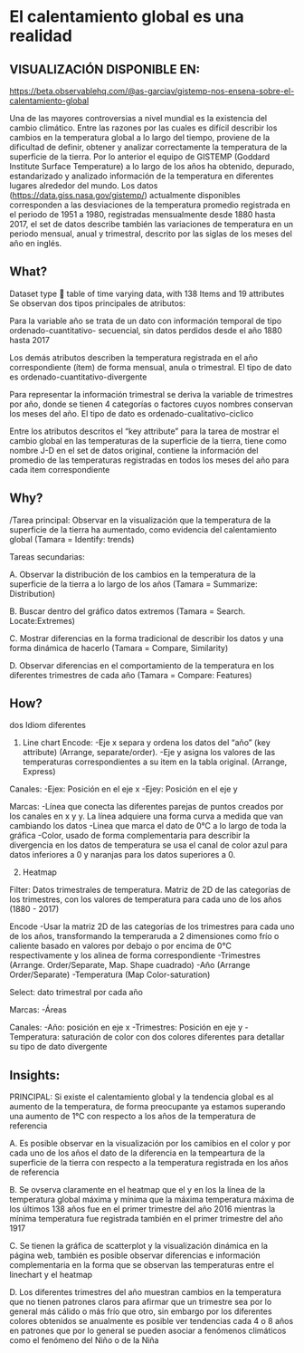 # El calentamiento global es una realidad

## VISUALIZACIÓN DISPONIBLE EN:
https://beta.observablehq.com/@as-garciav/gistemp-nos-ensena-sobre-el-calentamiento-global

Una de las mayores controversias a nivel mundial es la existencia del cambio climático. Entre las razones por las cuales es difícil describir los cambios en la temperatura global a lo largo del tiempo, proviene de la dificultad de definir, obtener y analizar correctamente la temperatura de la superficie de la tierra. Por lo anterior el equipo de GISTEMP (Goddard Institute Surface Temperature) a lo largo de los años ha obtenido, depurado, estandarizado y analizado información de la temperatura en diferentes lugares alrededor del mundo. 
Los datos (https://data.giss.nasa.gov/gistemp/) actualmente disponibles corresponden a las desviaciones de la temperatura promedio registrada en el periodo de 1951 a 1980, registradas mensualmente desde 1880 hasta 2017, el set de datos describe también las variaciones de temperatura en un periodo mensual, anual y trimestral, descrito por las siglas de los meses del año en inglés.  

## What?
Dataset type  table of time varying data, with 138 Items and 19 attributes
Se observan dos tipos principales de atributos:

Para la variable año se trata de un dato con información temporal de tipo ordenado-cuantitativo- secuencial, sin datos perdidos desde el año 1880 hasta 2017 

Los demás atributos describen la temperatura registrada en el año correspondiente (ítem) de forma mensual, anula o trimestral. El tipo de dato es ordenado-cuantitativo-divergente

Para representar la información trimestral se deriva la variable de trimestres por año, donde se tienen 4 categorías o factores cuyos nombres conservan los meses del año. El tipo de dato es ordenado-cualitativo-ciclico

Entre los atributos descritos el “key attribute” para la tarea de mostrar el cambio global en las temperaturas de la superficie de la tierra, tiene como nombre J-D en el set de datos original, contiene la información del promedio de las temperaturas registradas en todos los meses del año para cada item correspondiente

## Why?

/Tarea principal: Observar en la visualización que la temperatura de la superficie de la tierra ha aumentado, como evidencia del calentamiento global (Tamara = Identify: trends)


Tareas secundarias: 

A. Observar la distribución de los cambios en la temperatura de la superficie de la tierra a lo largo de los años (Tamara = Summarize: Distribution)

B. Buscar dentro del gráfico datos extremos (Tamara = Search. Locate:Extremes)

C. Mostrar diferencias en la forma tradicional de describir los datos y una forma dinámica de hacerlo (Tamara = Compare, Similarity)

D. Observar diferencias en el comportamiento de la temperatura en los diferentes trimestres de cada año (Tamara = Compare: Features)

## How?

dos Idiom diferentes

1. Line chart
	Encode: 
-Eje x separa y ordena los datos del “año” (key attribute) (Arrange, separate/order). 
-Eje y asigna los valores de las temperaturas correspondientes a su item en la tabla original. (Arrange, Express)

Canales:
-Ejex: Posición en el eje x
-Ejey: Posición en el eje y

Marcas:
-Línea que conecta las diferentes parejas de puntos creados por los canales en x y y. La línea adquiere una forma curva a medida que van cambiando los datos
-Linea que marca el dato de 0°C a lo largo de toda la gráfica
-Color, usado de forma complementaria para describir la divergencia en los datos de temperatura se usa el canal de color azul para datos inferiores a 0 y naranjas para los datos superiores a 0.

2. Heatmap

Filter: Datos trimestrales de temperatura. Matriz de 2D de las categorías de los trimestres, con los valores de temperatura para cada uno de los años (1880 - 2017)

Encode
-Usar la matriz 2D de las categorías de los trimestres para cada uno de los años, transformando la temperaruda a 2 dimensiones como frío o caliente basado en valores por debajo o por encima de 0°C respectivamente y los alinea de forma correspondiente 
-Trimestres (Arrange. Order/Separate, Map. Shape cuadrado)
-Año (Arrange Order/Separate)
-Temperatura (Map Color-saturation)

Select: dato trimestral por cada año

Marcas: 
-Áreas

Canales:
-Año: posición en eje x
-Trimestres: Posición en eje y
-Temperatura: saturación de color con dos colores diferentes para detallar su tipo de dato divergente

## Insights:

PRINCIPAL: Si existe el calentamiento global y la tendencia global es al aumento de la temperatura, de forma preocupante ya estamos superando una aumento de 1°C con respecto a los años de la temperatura de referencia

A. Es posible observar en la visualización por los camibios en el color y por cada uno de los años el dato de la diferencia en la tempeartura de la superficie de la tierra con respecto a la temperatura registrada en los años de referencia

B. Se ovserva claramente en el heatmap que el y en los la línea de la temperatura global máxima y mínima que la máxima temperatura máxima de los últimos 138 años fue en el primer trimestre del año 2016 mientras la mínima temperatura fue registrada también en el primer trimestre del año 1917

C. Se tienen la gráfica de scatterplot y la visualización dinámica en la página web, también es posible observar diferencias e información complementaria en la forma que se observan las temperaturas entre el linechart y el heatmap

D. Los diferentes trimestres del año muestran cambios en la temperatura que no tienen patrones claros para afirmar que un trimestre sea por lo general más cálido o más frío que otro, sin embargo por los diferentes colores obtenidos se anualmente es posible ver tendencias cada 4 o 8 años en patrones que por lo general se pueden asociar a fenómenos climáticos como el fenómeno del Niño o de la Niña



